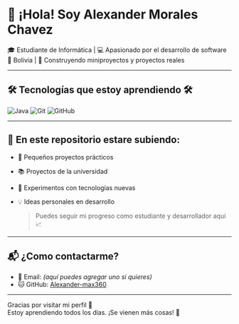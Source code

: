 # 👋 ¡Hola! Soy Alexander Morales Chavez

🎓 Estudiante de Informática | 💻 Apasionado por el desarrollo de software  
📍 Bolivia | 🚀 Construyendo miniproyectos y proyectos reales

---

## 🛠️ Tecnologías que estoy aprendiendo 🛠️

![Java](https://img.shields.io/badge/Java-%23ED8B00.svg?style=flat&logo=java&logoColor=white)
![Git](https://img.shields.io/badge/Git-F05032?style=flat&logo=git&logoColor=white)
![GitHub](https://img.shields.io/badge/GitHub-181717?style=flat&logo=github&logoColor=white)

---

## 🌱 En este repositorio estare subiendo:

- 🧩 Pequeños proyectos prácticos
- 📚 Proyectos de la universidad
- 🧪 Experimentos con tecnologías nuevas
- 💡 Ideas personales en desarrollo

  > Puedes seguir mi progreso como estudiante y desarrollador aquí 📈
  
---

## 📬 ¿Como contactarme?

- 📧 Email: *(aquí puedes agregar uno si quieres)*
- 🐱 GitHub: [Alexander-max360](https://github.com/Alexander-max360)

---

Gracias por visitar mi perfil 🙌  
Estoy aprendiendo todos los días. ¡Se vienen más cosas! 🌱
